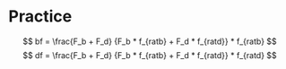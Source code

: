 # Practice
$$
bf = \frac{F_b + F_d} {F_b * f_{ratb} + F_d * f_{ratd}} * f_{ratb}
$$
$$
df = \frac{F_b + F_d} {F_b * f_{ratb} + F_d * f_{ratd}} * f_{ratd}
$$
